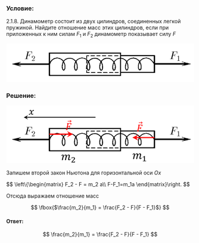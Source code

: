 ###  Условие:

$2.1.8.$ Динамометр состоит из двух цилиндров, соединенных легкой пружиной. Найдите отношение масс этих цилиндров, если при приложенных к ним силам $F_1$ и $F_2$ динамометр показывает силу $F$

![ К задаче 2.1.8 |734x150, 47%](../../img/2.1.8/statement.png)

###  Решение:

![ Силы действующий на динамометр |942x289, 47%](../../img/2.1.8/draw.png)

Запишем второй закон Ньютона для горизонтальной оси $Ox$

$$
\left\\{\begin{matrix} F_2 - F = m_2 a\\\ F-F_1=m_1a \end{matrix}\right.
$$

Отсюда выражаем отношение масс

$$
\fbox{$\frac{m_2}{m_1} = \frac{F_2 - F}{F - F_1}$}
$$

####  Ответ:

$$
\frac{m_2}{m_1} = \frac{F_2 - F}{F - F_1}
$$